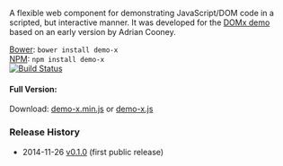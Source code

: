 A flexible web component for demonstrating JavaScript/DOM code in a scripted, but interactive manner. It was developed for the [DOMx demo][domx] based on an early version by Adrian Cooney.

[domx]: http://esha.github.io/domx#demo

[Bower][bower]: `bower install demo-x`  
[NPM][npm]: `npm install demo-x`   
[![Build Status](https://travis-ci.org/nbubna/demo-x.png?branch=master)](https://travis-ci.org/nbubna/demo-x)  

[npm]: https://npmjs.org/package/demo-x
[bower]: http://bower.io/

#### Full Version:

Download: [demo-x.min.js][full-min] or [demo-x.js][full]  

[full-min]: https://raw.github.com/nbubna/demo-x/master/dist/demo-x.min.js
[full]: https://raw.github.com/nbubna/demo-x/master/dist/demo-x.js

### Release History
* 2014-11-26 [v0.1.0][] (first public release)

[v0.1.0]: https://github.com/nbubna/domx/tree/0.1.0
